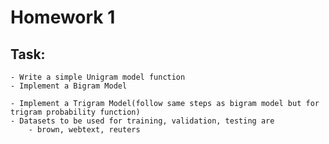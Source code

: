 # Homework 1
## Task:
    - Write a simple Unigram model function
    - Implement a Bigram Model
        
    - Implement a Trigram Model(follow same steps as bigram model but for trigram probability function)
    - Datasets to be used for training, validation, testing are
        - brown, webtext, reuters